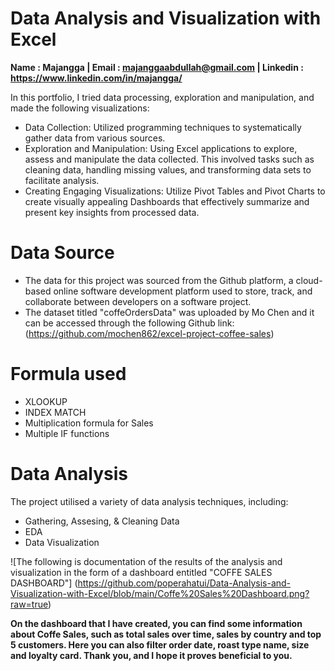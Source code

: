 # Data Analysis and Visualization with Excel
**Name : Majangga | Email : majanggaabdullah@gmail.com | Linkedin : https://www.linkedin.com/in/majangga/**

In this portfolio, I tried data processing, exploration and manipulation, and made the following visualizations:
- Data Collection: Utilized programming techniques to systematically gather data from various sources.
- Exploration and Manipulation: Using Excel applications to explore, assess and manipulate the data collected. This involved tasks such as cleaning data, handling missing values, and transforming data sets to facilitate analysis.
- Creating Engaging Visualizations: Utilize Pivot Tables and Pivot Charts to create visually appealing Dashboards that effectively summarize and present key insights from processed data.

# Data Source
- The data for this project was sourced from the Github platform, a cloud-based online software development platform used to store, track, and collaborate between developers on a software project.
- The dataset titled "coffeOrdersData" was uploaded by Mo Chen and it can be accessed through the following Github link:(https://github.com/mochen862/excel-project-coffee-sales)

# Formula used
- XLOOKUP
- INDEX MATCH
- Multiplication formula for Sales
- Multiple IF functions

# Data Analysis
The project utilised a variety of data analysis techniques, including:
- Gathering, Assesing, & Cleaning Data
- EDA
- Data Visualization

![The following is documentation of the results of the analysis and visualization in the form of a dashboard entitled "COFFE SALES DASHBOARD"] (https://github.com/poperahatui/Data-Analysis-and-Visualization-with-Excel/blob/main/Coffe%20Sales%20Dashboard.png?raw=true)

**On the dashboard that I have created, you can find some information about Coffe Sales, such as total sales over time, sales by country and top 5 customers. Here you can also filter order date, roast type name, size and loyalty card. Thank you, and I hope it proves beneficial to you.**
